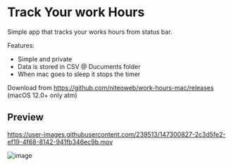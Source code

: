 # Track Your work Hours

Simple app that tracks your works hours from status bar.

Features:

- Simple and private
- Data is stored in CSV @ Ducuments folder
- When mac goes to sleep it stops the timer

Download from https://github.com/niteoweb/work-hours-mac/releases (macOS 12.0+ only atm)

## Preview

https://user-images.githubusercontent.com/239513/147300827-2c3d5fe2-ef19-4f68-8142-941fb346ec9b.mov

![image](https://user-images.githubusercontent.com/239513/147346100-bed5fdde-df06-4367-b932-ca53454e305e.png)


